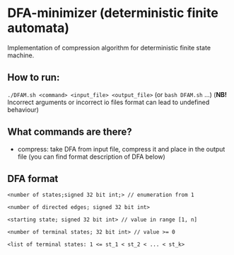 # DFA-minimizer (deterministic finite automata)
Implementation of compression algorithm for deterministic finite state machine.

## How to run:

`./DFAM.sh <command> <input_file> <output_file>` (or `bash DFAM.sh` ...)
(**NB!** Incorrect arguments or incorrect io files format can lead to undefined behaviour)

## What commands are there?

* compress: take DFA from input file, compress it and place in the output file
(you can find format description of DFA below)

## DFA format

`<number of states;signed 32 bit int;> // enumeration from 1`

`<number of directed edges; signed 32 bit int>`

`<starting state; signed 32 bit int> // value in range [1, n]`

`<number of terminal states; 32 bit int> // value >= 0`

`<list of terminal states: 1 <= st_1 < st_2 < ... < st_k>`
